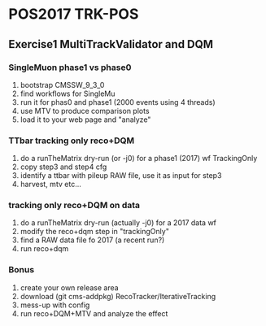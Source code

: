 # POS2017 TRK-POS

## Exercise1 MultiTrackValidator and DQM

### SingleMuon phase1 vs phase0
1. bootstrap CMSSW_9_3_0
2. find workflows for SingleMu
3. run it for phas0 and phase1  (2000 events using 4 threads)
4. use MTV to produce comparison plots
5. load it to your web page and "analyze"

### TTbar tracking only reco+DQM
1. do a runTheMatrix dry-run (or -j0) for a phase1 (2017) wf TrackingOnly
2. copy step3 and step4 cfg 
3. identify a ttbar with pileup RAW file, use it as input for step3
4. harvest, mtv etc...

### tracking only reco+DQM on data
1. do a runTheMatrix dry-run (actually -j0) for a 2017 data wf
2. modify the reco+dqm step in "trackingOnly"
3. find a RAW data file fo 2017 (a recent run?)
4. run reco+dqm

### Bonus
1. create your own release area
2. download (git cms-addpkg) RecoTracker/IterativeTracking
3. mess-up with config
4. run reco+DQM+MTV and analyze the effect